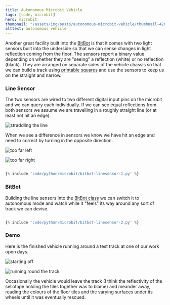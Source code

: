 ```yaml
---
title: Autonomous Microbit Vehicle
tags: [code, microbit]
hero: microbit
thumbnail: "/assets/img/posts/autonomous-microbit-vehicle/thumbnail-420x255.png"
alttext: autonomous vehicle
---
```


Another great facility built into the <a href="http://4tronix.co.uk/blog/?p=1490">BitBot</a> is that it comes with two
light sensors built into the underside so that we can sense changes in light reflection coming from the floor. The sensors
report a binary value depending on whether they are "seeing" a reflection (white) or no reflection (black). They are arranged
on separate sides of the vehicle chassis so that we can build a track using <a href="http://robotsquare.com/wp-content/uploads/2012/11/linefollowtiles.pdf">printable
squares</a> and use the sensors to keep us on the straight and narrow.

### Line Sensor

The two sensors are wired to two different digital input pins on the microbit and we can query each individually. If we can see
equal reflections from both sensors we assume we are travelling in a roughly straight line (or at least not hit an edge).

![straddling the line](/assets/img/posts/autonomous-microbit-vehicle/straddling.jpg)

When we see a difference in sensors we know we have hit an edge and need to correct by turning in the opposite direction.

![too far left](/assets/img/posts/autonomous-microbit-vehicle/too-far-left.jpg)

![too far right](/assets/img/posts/autonomous-microbit-vehicle/too-far-right.jpg)

```python

{% include 'code/python/microbit/bitbot-linesensor-1.py' %}

```

### BitBot

Building the line sensors into the <a href="2019-05-16-microbit-motoring.md">BitBot class</a> we can switch it to autonomous
mode and watch while it "feels" its way around any sort of track we can devise.

```python

{% include 'code/python/microbit/bitbot-linesensor-2.py' %}

```

### Demo

Here is the finished vehicle running around a test track at one of our work open days.

![starting off](/assets/img/posts/autonomous-microbit-vehicle/autonomous-1.jpg)

![running round the track](/assets/img/posts/autonomous-microbit-vehicle/autonomous-2.jpg)

Occasionally the vehicle would leave the track (I think the reflectivity of the sellotape holding the tiles together was to blame) and meander away, reading the colours of the floor tiles
and the varying surfaces under its wheels until it was eventually rescued.
